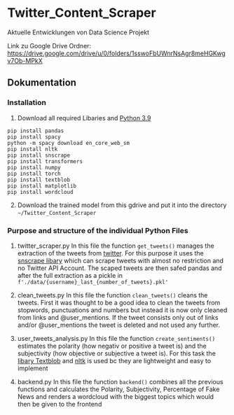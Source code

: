 # Twitter_Content_Scraper
Aktuelle Entwicklungen von Data Science Projekt

Link zu Google Drive Ordner:
https://drive.google.com/drive/u/0/folders/1sswoFbUWnrNsAgr8meHGKwgv7Ob-MPkX

## Dokumentation

### Installation
1. Download all required Libaries and [Python 3.9](https://www.python.org/downloads/release/python-3913/)
```
pip install pandas
pip install spacy
python -m spacy download en_core_web_sm
pip install nltk
pip install snscrape
pip install transformers
pip install numpy
pip install torch
pip install textblob
pip install matplotlib
pip install wordcloud
```
2. Download the trained model from this gdrive and put it into the directory ```~/Twitter_Content_Scraper```

### Purpose and structure of the individual Python Files 
1. twitter_scraper.py In this file the function ```get_tweets()``` manages the extraction of the tweets from [twitter](https://twitter.com/). For this purpose it uses the [snscrape libary](https://github.com/JustAnotherArchivist/snscrape) which can scrape tweets with almost no restriction and no Twitter API Account. The scaped tweets are then safed pandas and after the full extraction as a pickle in ```f'./data/{username}_last_{number_of_tweets}.pkl'``` 

2. clean_tweets.py In this file the function ```clean_tweets()``` cleans the tweets. First it was thought to be a good idea to clean the tweets from stopwords, punctuations and numbers but instead it is now only cleaned from links and @user_mentions. If the tweet consists only out of links and/or @user_mentions the tweet is deleted and not used any further.

3. user_tweets_analysis.py In this file the function ```create_sentiments()``` estimates the polarity (how negativ or positive a tweet is) and the subjectivity (how objective or subjective a tweet is). For this task the [libary Textblob](https://textblob.readthedocs.io/en/dev/) and [nltk](https://www.nltk.org/) is used bc they are lightweight and easy to implement

4. backend.py In this file the function ```backend()``` combines all the previous functions and calculates the Polarity, Subjectivity, Percentage of Fake News and renders a wordcloud with the biggest topics which would then be given to the frontend
